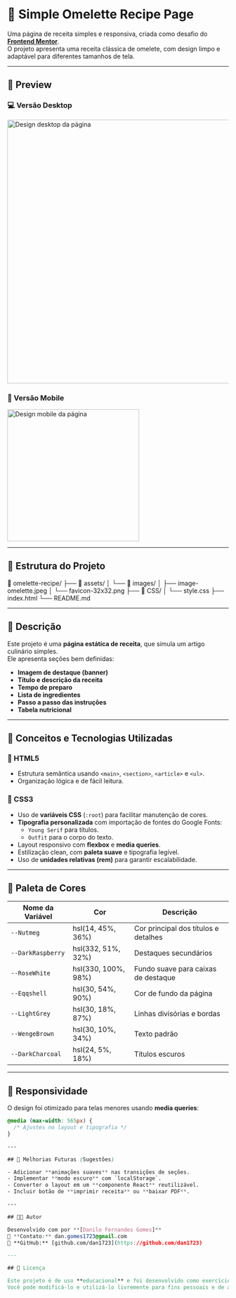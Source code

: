 # 🥚 Simple Omelette Recipe Page

Uma página de receita simples e responsiva, criada como desafio do **[Frontend Mentor](https://www.frontendmentor.io)**.  
O projeto apresenta uma receita clássica de omelete, com design limpo e adaptável para diferentes tamanhos de tela.  

---

## 📸 Preview

### 💻 Versão Desktop  
<img src="./design/desktop-design.jpg" alt="Design desktop da página" width="600">

### 📱 Versão Mobile  
<img src="./design/mobile-design.jpg" alt="Design mobile da página" width="300">

---

## 🧱 Estrutura do Projeto

📁 omelette-recipe/
├── 📁 assets/
│ └── 📁 images/
│ ├── image-omelette.jpeg
│ └── favicon-32x32.png
├── 📁 CSS/
│ └── style.css
├── index.html
└── README.md


---

## 🧾 Descrição

Este projeto é uma **página estática de receita**, que simula um artigo culinário simples.  
Ele apresenta seções bem definidas:  

- **Imagem de destaque (banner)**  
- **Título e descrição da receita**  
- **Tempo de preparo**  
- **Lista de ingredientes**  
- **Passo a passo das instruções**  
- **Tabela nutricional**

---

## 🧠 Conceitos e Tecnologias Utilizadas

### 🔹 HTML5
- Estrutura semântica usando `<main>`, `<section>`, `<article>` e `<ul>`.
- Organização lógica e de fácil leitura.

### 🔹 CSS3
- Uso de **variáveis CSS** (`:root`) para facilitar manutenção de cores.
- **Tipografia personalizada** com importação de fontes do Google Fonts:
  - `Young Serif` para títulos.
  - `Outfit` para o corpo do texto.
- Layout responsivo com **flexbox** e **media queries**.
- Estilização clean, com **paleta suave** e tipografia legível.
- Uso de **unidades relativas (rem)** para garantir escalabilidade.

---

## 🎨 Paleta de Cores

| Nome da Variável | Cor | Descrição |
|------------------|------|------------|
| `--Nutmeg` | hsl(14, 45%, 36%) | Cor principal dos títulos e detalhes |
| `--DarkRaspberry` | hsl(332, 51%, 32%) | Destaques secundários |
| `--RoseWhite` | hsl(330, 100%, 98%) | Fundo suave para caixas de destaque |
| `--Eqqshell` | hsl(30, 54%, 90%) | Cor de fundo da página |
| `--LightGrey` | hsl(30, 18%, 87%) | Linhas divisórias e bordas |
| `--WengeBrown` | hsl(30, 10%, 34%) | Texto padrão |
| `--DarkCharcoal` | hsl(24, 5%, 18%) | Títulos escuros |

---

## 📱 Responsividade

O design foi otimizado para telas menores usando **media queries**:

```css
@media (max-width: 565px) {
  /* Ajustes no layout e tipografia */
}

---

## 🚀 Melhorias Futuras (Sugestões)

- Adicionar **animações suaves** nas transições de seções.  
- Implementar **modo escuro** com `localStorage`.  
- Converter o layout em um **componente React** reutilizável.  
- Incluir botão de **imprimir receita** ou **baixar PDF**.  

---

## 🧑‍💻 Autor

Desenvolvido com por **[Danilo Fernandes Gomes]**  
📧 **Contato:** dan.gomes1723@gmail.com  
🔗 **GitHub:** [github.com/dan1723](https://github.com/dan1723)

---

## 🪪 Licença

Este projeto é de uso **educacional** e foi desenvolvido como exercício do desafio **Frontend Mentor**.  
Você pode modificá-lo e utilizá-lo livremente para fins pessoais e de aprendizado.
